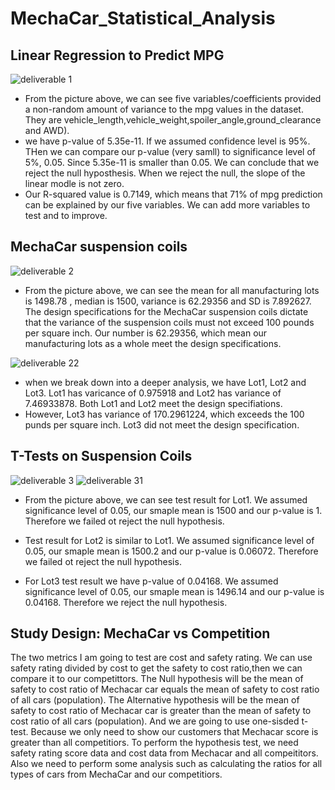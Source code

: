 # MechaCar_Statistical_Analysis

## Linear Regression to Predict MPG
![deliverable 1](https://user-images.githubusercontent.com/92561493/153803821-c8f49417-e2c9-4f97-8a1c-d0ade55de2ef.PNG)
- From the picture above, we can see five variables/coefficients provided a non-random amount of variance to the mpg values in the dataset. They are vehicle_length,vehicle_weight,spoiler_angle,ground_clearance and AWD).
- we have p-value of 5.35e-11. If we assumed confidence level is 95%. THen we can compare our p-value (very samll) to significance level of 5%, 0.05. Since 5.35e-11 is smaller than 0.05. We can conclude that we reject the null hyposthesis. When we reject the null, the slope of the linear modle is not zero.
- Our R-squared value is 0.7149, which means that 71% of mpg prediction can be explained by our five variables. We can add more variables to test and to improve.

## MechaCar suspension coils 
![deliverable 2](https://user-images.githubusercontent.com/92561493/153806794-1980574f-e459-4607-96a5-4c61136929f8.PNG)
- From the picture above, we can see the mean for all manufacturing lots is 1498.78 , median is 1500, variance is 62.29356 and SD is 7.892627. The design specifications for the MechaCar suspension coils dictate that the variance of the suspension coils must not exceed 100 pounds per square inch. Our number is 62.29356, which mean our manufacturing lots as a whole meet the design specifications.

![deliverable 22](https://user-images.githubusercontent.com/92561493/153807818-41439349-0bf2-4978-a6b2-f7375da13cd0.PNG)
- when we break down into a deeper analysis, we have Lot1, Lot2 and Lot3. Lot1 has varicance of 0.975918 and Lot2 has variance of 7.46933878. Both Lot1 and Lot2 meet the design specifiations. 
- However, Lot3 has variance of 170.2961224, which exceeds the 100 punds per square inch. Lot3 did not meet the design specification.

## T-Tests on Suspension Coils
![deliverable 3](https://user-images.githubusercontent.com/92561493/153808940-396305a1-28c6-4126-b7e1-ef35dc564d74.PNG)
![deliverable 31](https://user-images.githubusercontent.com/92561493/153808951-65061444-2de9-4558-93dd-6e756ad9d793.PNG)

- From the picture above, we can see test result for Lot1. We assumed significance level of 0.05, our smaple mean is 1500 and our p-value is 1. Therefore we failed ot reject the null hypothesis.

- Test result for Lot2 is similar to Lot1. We assumed significance level of 0.05, our smaple mean is 1500.2 and our p-value is 0.06072. Therefore we failed ot reject the null hypothesis.

- For Lot3 test result we have p-value of 0.04168. We assumed significance level of 0.05, our smaple mean is 1496.14 and our p-value is 0.04168. Therefore we reject the null hypothesis.

## Study Design: MechaCar vs Competition
The two metrics I am going to test are cost and safety rating. We can use safety rating divided by cost to get the safety to cost ratio,then we can compare it to our competittors. The Null hypothesis will be the mean of safety to cost ratio of Mechacar car equals the mean of safety to cost ratio of all cars (population). The Alternative hypothesis will be the mean of safety to cost ratio of Mechacar car is greater than the mean of safety to cost ratio of all cars (population). And we are going to use one-sisded t-test. Because we only need to show our customers that Mechacar score is greater than all competitiors. To perform the hypothesis test, we need safety rating score data and cost data from Mechacar and all compeititors. Also we need to perform some analysis such as calculating the ratios for all types of cars from MechaCar and our competitiors.

